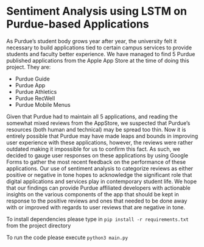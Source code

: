 # Sentiment Analysis using LSTM on Purdue-based Applications

As Purdue’s student body grows year after year, the university felt it necessary to build applications tied to certain campus services to provide students and faculty better experience. We have managed to find 5 Purdue published applications from the Apple App Store at the time of doing this project. They are:

* Purdue Guide 
* Purdue App
* Purdue Athletics
* Purdue RecWell
* Purdue Mobile Menus

Given that Purdue had to maintain all 5 applications, and reading the somewhat mixed reviews from the AppStore, we suspected that Purdue’s resources (both human and technical) may be spread too thin. Now it is entirely possible that Purdue may have made leaps and bounds in improving user experience with these applications, however, the reviews were rather outdated making it impossible for us to confirm this fact. As such, we decided to gauge user responses on these applications by using Google Forms to gather the most recent feedback on the performance of these applications. Our use of sentiment analysis to categorize reviews as either positive or negative in tone hopes to acknowledge the significant role that digital applications and services play in contemporary student life. We hope that our findings can provide Purdue affiliated developers with actionable insights on the various components of the app that should be kept in response to the positive reviews and ones that needed to be done away with or improved with regards to user reviews that are negative in tone. 

To install dependencies please type in `pip install -r requirements.txt` from the project directory


To run the code please execute `python3 main.py`
